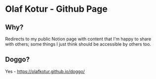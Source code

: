 # Olaf Kotur - Github Page

## Why?
Redirects to my public Notion page with content that I'm happy to share with others; some things I just think should be accessible by others too.

## Doggo?
Yes - https://olafkotur.github.io/doggo/

